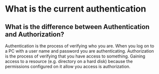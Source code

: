 # What is the current authentication


## What is the difference between Authentication and Authorization?

Authentication is the process of verifying who you are. When you log on to a PC with a user name and password you are authenticating.
Authorization is the process of verifying that you have access to something. Gaining access to a resource (e.g. directory on a hard disk) because the permissions configured on it allow you access is authorization.
